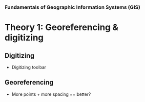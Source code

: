 ### Fundamentals of Geographic Information Systems (GIS)

# Theory 1: Georeferencing & digitizing

## Digitizing
- Digitizing toolbar

## Georeferencing
- More points + more spacing == better?
<!--stackedit_data:
eyJoaXN0b3J5IjpbLTIxMTk3NTA4ODFdfQ==
-->